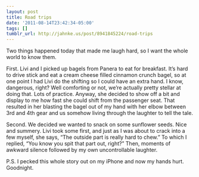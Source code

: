 ```yaml
---
layout: post
title: Road trips
date: '2011-08-14T23:42:34-05:00'
tags: []
tumblr_url: http://jahnke.us/post/8941845224/road-trips
---
```

Two things happened today that made me laugh hard, so I want the whole world to know them.

First.
Livi and I picked up bagels from Panera to eat for breakfast. It’s hard to drive stick and eat a cream cheese filled cinnamon crunch bagel, so at one point I had Livi do the shifting so I could have an extra hand. I know, dangerous, right? Well comforting or not, we’re actually pretty stellar at doing that. Lots of practice. Anyway, she decided to show off a bit and display to me how fast she could shift from the passenger seat. That resulted in her blasting the bagel out of my hand with her elbow between 3rd and 4th gear and us somehow living through the laughter to tell the tale.

Second.
We decided we wanted to snack on some sunflower seeds. Nice and summery. Livi took some first, and just as I was about to crack into a few myself, she says, “The outside part is really hard to chew.” To which I replied, “You know you spit that part out, right?” Then, moments of awkward silence followed by my own uncontrollable laughter.

P.S.
I pecked this whole story out on my iPhone and now my hands hurt. Goodnight.

